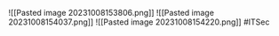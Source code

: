 
![[Pasted image 20231008153806.png]]
![[Pasted image 20231008154037.png]]
![[Pasted image 20231008154220.png]]
#ITSec